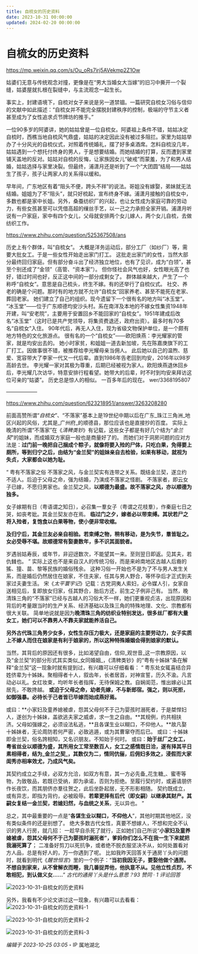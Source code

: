 ```yaml
---
title: 自梳女的历史资料
date: 2023-10-31 00:00:00
updated: 2024-02-20 00:00:00
---
```


# 自梳女的历史资料

https://mp.weixin.qq.com/s/Ou_oRs7irj5AVekmp2Z1Ow

姑婆们无意与传统观念对撞，更像是在“男大当婚女大当嫁”的旧习中撕开一个裂缝，姑婆屋就扎根在裂缝中，与主流观念一起生长。

事实上，封建语境下，自梳对女子来说是另一道禁锢。一篇研究自梳女习俗与信仰的文献中如此描述：“自梳女并不能完全摆脱封建秩序的控制，极端的守节主义者甚至成为了女性追求贞节牌坊的推手。”

一位90多岁的阿婆讲，她的姑姑曾是一位自梳女。阿婆祖上条件不错，姑姑决定自梳时，西樵当地自梳风气鼎盛，姑姑的决定因此没有被过多阻拦。家里为姑姑举办了十分风光的自梳仪式，对照着传统婚礼，摆了好多桌酒席。怎料自梳没几年，姑姑遇到一个想托付终身的男人，于是想要结婚。而她结婚的打算，反而遭到家里铺天盖地的反对。姑姑对自梳的反悔，让家族因女儿“破戒”而蒙羞，为了和男人结婚，姑姑选择与家里决裂。但最终，浦潇月还是听到了一个“大团圆”结局——姑姑生了孩子，孩子让两家人的关系得以缓和。

早年间，广东地区有着“阻头不便，跨头不祥”的说法。哥姐没有嫁娶，弟妹就无法结婚。姐姐为了不“阻头”，就只好梳起，宣布终身不嫁。浦潇月接触的自梳女中，多数也都是家中长姐。另外，桑蚕纺织厂的兴起，也让女性成为家庭可靠的劳动力，有些女孩甚至可以凭借高超的缫丝手艺，以一己之力承担全家开销。浦潇月听说有一户家庭，家中有四个女儿，父母就安排两个女儿嫁人，两个女儿自梳，去做纺织工作。

https://www.zhihu.com/question/525367508/ans

历史上有个群体，叫“自梳女”。
大概是洋务运动后，部分工厂（如纱厂）等，需要大批女工。于是一些女性开始走出家门打工。
这批走出家门的女性，当然大部分最终回归家庭。但有部分奋斗出了经济独立地位，也有了见识，成为“白领”，甚至个别还成了“金领”（高管、“资本家”）。
但你怪社会风气也好，女性眼光高了也好，错过时间也好，反正这中间的一部分成剩女了。
群体越来越大，产生了一个称呼“自梳女”。意思是自己梳头，终生不嫁。有的还举行了自梳仪式。
社交、养老的确是个问题。那时有的地方就不允许“自梳女”回家养老、甚至不能死在老家、葬回老家。
她们建立了自己的组织。现今遗留下一个很有名的地方叫“冰玉堂”。
“冰玉堂”——位于广东顺德均安沙头村。系在南洋及本地的不嫁女性集资1948年开建，叫“安老院”，主要用于安置回乡不能回家的“自梳女”。1951年建成后改名“冰玉堂”（这时已是共产党领导，将集资费退还，政府出资）。最多时有70多名“自梳女”入住。
90年代后，再无人入住，现为省级文物保护单位，是一个颇有地方特色的文化旅游点。
很有名的一个“自梳女”——欧阳焕燕：李光耀家的管家，就是均安出去的。
她小时家贫，和姐姐一道去新加坡，先在陈嘉庚旗下的工厂打工。因做事很不错，被推荐给李光耀母亲当佣人。
此后她以自己的温煦、慈爱、宽容带大了李家一代又一代后辈。直到1986年告老回到均安，2016年以98岁高龄去世。
李光耀一家对其极为尊重，后期已经被视为家人。欧阳焕燕退休回乡后，李光耀几次访华，特意安排行程看望。她带大的后辈，时不时到均安来拜访这位可亲的“姑婆”。
历史总是惊人的相似。
一百多年后的现在。
wer/3368195807

——————

https://www.zhihu.com/question/623218951/answer/3263208280

前面高赞所谓“_自梳女_”、“不落家”基本上是19世纪中期以后在广东_珠江三角洲_地区兴起的风俗，尤其是_广州府_的顺德县，那位应该也是直接抄的百度。
实际上晚清的所谓“不落家”在《_清稗类钞_》有记载，这些女子都是有好几个结为“_金兰契_”的姐妹，而成婚双方家庭一般也是商量好了的。
而她们对于洞房问题的应对方法是：**过门前一晚把自己捆成个粽子，就像将要入殓的尸体，只吃白果，免得要上厕所，等到归宁之后，由结为“金兰契”的姐妹亲自去检验，如果有移动，就视为失贞，大家都会以她为耻。**

“
粤有不落家之俗 不落家之风，与金兰契实有连带之关系。既结金兰契，遂立约不适人。后迫于父母之命，强为结婚，乃演成不落家之怪剧。
不落家者，即云女子已嫁，不愿归男家也。金兰契之风，**以顺德为最盛。故不落家之风，亦以顺德为独多。**

女子嫁期有日（粤语谓之知日），必召集一羣女子（粤谓之花枝羣），作秦庭七日之哭，如丧考妣。其金兰契友亦在焉。
**临过门之夕，嫁者必以带束缚。其状若尸之将入殓者，复饱食以白果等物，使小便非常收缩。**

**及归宁后，其金兰友必亲自相验。若束缚之物，稍有移动，是为失节，羣皆耻之。女必受辱不堪。故顺德常有娶妻数年，多不识其面貌者。**

岁遇翁姑寿辰，或年节，非迎迓数次，不能望其一来。至则翌日即返。见其夫，若仇雠也。
”
实际上这也不是来自汉人的传统习俗，而是来岭南地区古越人后裔的猺、獞、苗、黎等民族的婚俗残余。
这种习俗一开始也不是为了不与男人发生关系，而是婚后仍然居住在娘家，不住夫家，任其与男人野合，等怀孕后才正式到夫家过夫妻生活。
宋《_太平寰宇记_》记载：古党洞夷人索妇，必令媒人引，女家自送相见后，复即放女归家，任其野合，胎后方还，前生之子例非己有。
当然，晚清珠三角的“不落家”已经与古越人的习俗大不一样，她们更重视贞洁，出现原因和背后的考量跟当时的生产关系、经济基础以及珠三角的特殊地理、文化、宗教都有很大关联。
简单地说就是因为**晚清珠三角的纺织业特别发达，很多丝厂都有大量女工，她们可以不靠男人不靠夫家就能养活自己。**

**另外古代珠三角男少女多，女性生存压力极大，还是家庭的主要劳动力，女子实质上不嫁人而住在娘家是有利于娘家的，所以这种特殊婚姻会得到娘家的默认。**

当然，其背后的原因还有很多，比如渴望自由，信仰_观世音_这一宗教原因，以及“金兰契”的部分形式其实类似_女同婚姻_，《清稗类钞》的“粤有十姊妹”条在解释“金兰契”这一现象时就有提到过，有兴趣可以仔细看看：
“
粤东处女辄喜结合异姓侪辈为十姊妹。聚相得者十人，叙齿年，长者居首，对神宣誓，历久不渝。凡言动必以礼。女红妆束，均听年长者指挥，无待保姆之教。自娴闺范，惟出嫁必让其居先，不敢搀越。 **或迫于父母之命，幼者先嫁，不与新郎宿。强之，则以死拒，如御强暴。必待长于己者皆已毕嫁而始成燕好焉。**

或曰：**小家妇及童养媳被虐，怨其父母何不于己为婴孩时溺死者，于是桀悍妇人，遂创为十姊妹，盖欲逃夫家之威虐，求一生之自由。**其规例，约共相扶济。父母如强嫁之，必须设法私逃，**且各谋生业以糊口，不仰他人。**故凡娶十姊妹者，无论周防若何严密，必致逃遁，或为其曹窜夺而后已。
或曰：十姊妹即金兰契，俗名誇相知，又名识朋友。不知始于何时。
或曰：**始于丝厂之女工，粤省丝业以顺德为盛，其所用女工常至数百人，女工之感情既日洽，遂有择其平日素相得者，结为_金兰之契_，其数仅为二，情同伉俪，后佣妇多效之，浸假而大家闺秀亦相率效尤，乃成风气矣。**

其契约成立之手续，必双方允洽，如双方有意，其一方必先备_花生糖_、蜜枣等物，为致敬品，若既已受纳，即为承诺，否则为拒绝。至履行契约时，或遍请朋侪作长夜饮，而其朋侪亦羣往贺之，此后坐卧起居，无不形影相随。 契约既成立，或有异志，即指为背约，必被殴辱。**若辈更择有后代（即女嗣）以继承其财产。其嗣女复结一金兰契，若媳妇然，与血统之关系**，无以异也。
”

总之，其中最重要的一点是“**各谋生业以糊口，不仰他人**”，其他时期其他地区，没有类似条件的还是别想了。
绝大多数古代女性，真要不想嫁人，不想和完全不认识的男人行房，就几招：
一趁早自杀死了就行，正如她们自己所说“**小家妇及童养媳被虐，怨其父母何不于己为婴孩时溺死者”，爹妈你们怎么不在我一生下来就把我溺死算了**；
二准备好剪刀以死抗争，或者绝不脱衣服坚决不从，如何处置看对方人品，总是有好人的，万一你遇到了呢。
比如我昨天回答关于通房丫头的问题时，就看到明代《_醒世恒言_》里的一个例子：“**当初我因无子，要娶他做个通房。不想自到家来，从不曾解衣而睡，我几番捉弄他，他执意不从。见他立性贞烈，不敢相犯，到认做义女……**”
_古代的通房丫头是什么意思？93 赞同 · 1 评论回答_

![2023-10-31-自梳女的历史资料](assets/2023-10-31-自梳女的历史资料.jpeg)

另外，我看有不少论文讲过这一现象，有兴趣可以去看看：
![2023-10-31-自梳女的历史资料-1](assets/2023-10-31-自梳女的历史资料-1.jpeg)

![2023-10-31-自梳女的历史资料-2](assets/2023-10-31-自梳女的历史资料-2.jpeg)

![2023-10-31-自梳女的历史资料-3](assets/2023-10-31-自梳女的历史资料-3.jpeg)

_编辑于 2023-10-25 03:05_・IP 属地湖北
